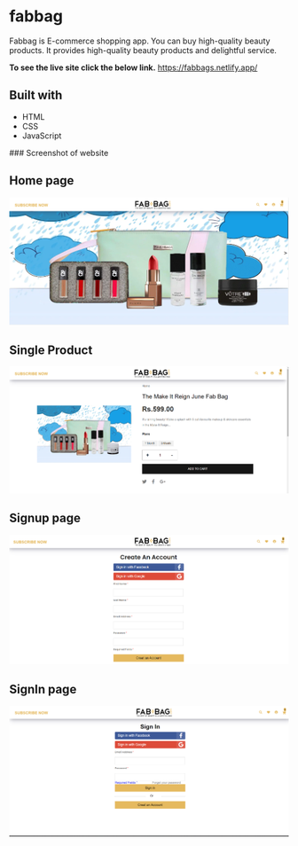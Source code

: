# fabbag
Fabbag is E-commerce shopping app. You can buy high-quality beauty products. It provides high-quality beauty products and delightful service. 

**To see the live site click the below link.**
https://fabbags.netlify.app/

## Built with
<ul>
  <li>HTML</li>
  <li>CSS</li>
  <li>JavaScript</li>
</ul>
### Screenshot of website


## Home page

<img src="./screenshot/home.png">

## Single Product

<img src="./screenshot/signle.png">

## Signup page

<img src="./screenshot/signup.png">

## SignIn page

<img src="./screenshot/signin.png">




